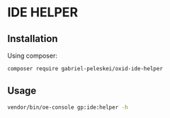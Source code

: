 # IDE HELPER

## Installation

Using composer:
```bash
composer require gabriel-peleskei/oxid-ide-helper
```

## Usage
```bash
vendor/bin/oe-console gp:ide:helper -h
```
